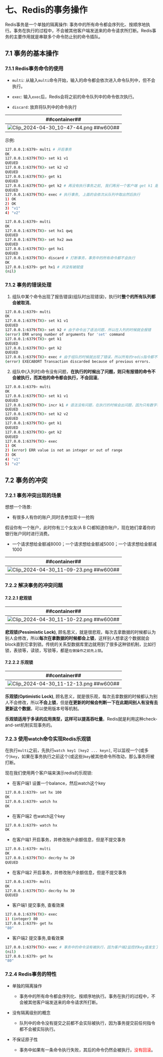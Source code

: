 # 七、Redis的事务操作
Redis事务是一个单独的隔离操作: 事务中的所有命令都会序列化、按顺序地执行。事务在执行的过程中，不会被其他客户端发送来的命令请求所打断。Redis事务的主要作用就是串联多个命令防止别的命令插队。

## 7.1 事务的基本操作
### 7.1.1 Redis事务命令的使用
- `multi`: 从输入`multi`命令开始，输入的命令都会依次进入命令队列中，但不会执行。

- `exec`: 输入`exec`后，Redis会将之前的命令队列中的命令依次执行。

- `discard`: 放弃将队列中的命令执行

| ##container## |
|:--:|
|![Clip_2024-04-30_10-47-44.png ##w600##](./Clip_2024-04-30_10-47-44.png)|

示例:

```bash
127.0.0.1:6379> multi # 开启事务
OK
127.0.0.1:6379(TX)> set k1 v1
QUEUED
127.0.0.1:6379(TX)> set k2 v2
QUEUED
127.0.0.1:6379(TX)> get k1
QUEUED
127.0.0.1:6379(TX)> get k2 # 再没有执行事务之前, 我们再另一个客户端 get k1 是获取不到的
QUEUED
127.0.0.1:6379(TX)> exec # 执行事务, 上面的会依次从队列中取出然后执行
1) OK
2) OK
3) "v1"
4) "v2"
```

```bash
127.0.0.1:6379> multi
OK
127.0.0.1:6379(TX)> set hx1 qwq
QUEUED
127.0.0.1:6379(TX)> set hx2 awa
QUEUED
127.0.0.1:6379(TX)> get hx1
QUEUED
127.0.0.1:6379(TX)> discard # 打断事务，事务中的所有命令都不会执行
OK
127.0.0.1:6379> get hx1 # 并没有被赋值
(nil)
```

### 7.1.2 事务的错误处理
1. 组队中某个命令出现了报告错误(组队时出现错误)，执行时**整个的所有队列都会被取消**。

```bash
127.0.0.1:6379> multi
OK
127.0.0.1:6379(TX)> set k1 v1
QUEUED
127.0.0.1:6379(TX)> set k2 # 由于命令出了语法问题，所以在入列的时候就会报错
(error) ERR wrong number of arguments for 'set' command
127.0.0.1:6379(TX)> get k1
QUEUED
127.0.0.1:6379(TX)> get k2
QUEUED
127.0.0.1:6379(TX)> exec # 由于组队的时候就出现了错误，所以所有的redis指令都不会执行
(error) EXECABORT Transaction discarded because of previous errors.
```

2. 组队中(入列时)命令没有问题，**在执行的时候出了问题，则只有报错的命令不会被执行，而其他的命令都会执行，不会回滚**。

```bash
127.0.0.1:6379> multi
OK
127.0.0.1:6379(TX)> set k1 v1
QUEUED
127.0.0.1:6379(TX)> incr k1 # 语法没有问题，在执行的时候会出问题，因为只有数字才能自增
QUEUED
127.0.0.1:6379(TX)> set k2 v2
QUEUED
127.0.0.1:6379(TX)> get k1
QUEUED
127.0.0.1:6379(TX)> get k2
QUEUED
127.0.0.1:6379(TX)> exec
1) OK
2) (error) ERR value is not an integer or out of range
3) OK
4) "v1"
5) "v2"
```

## 7.2 事务的冲突
### 7.2.1 事务冲突出现的场景
想想一个场景:
- 有很多人有你的账户,同时去参加双十一抢购

假设你有一个账户，此时你有三个女友(A B C)都知道你账户，现在她们拿着你的银行账户同时进行消费。
- 一个请求想给金额减8000；一个请求想给金额减5000；一个请求想给金额减1000

| ##container## |
|:--:|
|![Clip_2024-04-30_11-09-23.png ##w600##](./Clip_2024-04-30_11-09-23.png)|

### 7.2.2 解决事务的冲突问题
#### 7.2.2.1 悲观锁
| ##container## |
|:--:|
|![Clip_2024-04-30_11-10-22.png ##w600##](./Clip_2024-04-30_11-10-22.png)|

**悲观锁(Pessimistic Lock)**, 顾名思义，就是很悲观，每次去拿数据的时候都认为别人会修改，所以**每次在拿数据的时候都会上锁**，这样别人想拿这个数据就会block直到它拿到锁。传统的关系型数据库里边就用到了很多这种锁机制，比如行锁，表锁等，读锁，写锁等，都是`在做操作之前先上锁`。

#### 7.2.2.2 乐观锁
| ##container## |
|:--:|
|![Clip_2024-04-30_11-12-13.png ##w600##](./Clip_2024-04-30_11-12-13.png)|

**乐观锁(Optimistic Lock)**, 顾名思义，就是很乐观，每次去拿数据的时候都认为别人不会修改，所以**不会上锁**，但是**在更新的时候会判断一下在此期间别人有没有去更新这个数据**，可以使用版本号等机制。

**乐观锁适用于多读的应用类型，这样可以提高吞吐量**。Redis就是利用这种check-and-set机制实现事务的。

### 7.2.3 使用watch命令实现Redis乐观锁
在执行`multi`之前，先执行`watch key1 [key2 ... keyn]`, 可以监视一个(或多个)`key`，如果在事务执行之前这个(或这些)`key`被其他命令所改动，那么事务将被打断。

现在我们使用两个客户端来演示redis的乐观锁:

- 在客户端1 设置一个balance，然后watch这个key

```bash
127.0.0.1:6379> set hx 100
OK
127.0.0.1:6379> watch hx
OK
```

- 在客户端2 也watch这个key

```bash
127.0.0.1:6379> watch hx
OK
```

- 在客户端1 开启事务，并修改账户余额信息，但是不提交事务

```bash
127.0.0.1:6379> multi
OK
127.0.0.1:6379(TX)> decrby hx 20
QUEUED
```

- 在客户端2 开启事务，并修改账户余额信息，但是不提交事务

```bash
127.0.0.1:6379> multi
OK
127.0.0.1:6379(TX)> decrby hx 30
QUEUED
```

- 客户端1 提交事务, 查看效果

```bash
127.0.0.1:6379(TX)> exec
1) (integer) 80
127.0.0.1:6379> get hx
"80"
```

- 客户端2 提交事务,查看效果

```bash
127.0.0.1:6379(TX)> exec # 事务中的命令没有被执行，因为客户端2监控的key值发生了变化
(nil)
127.0.0.1:6379> get hx
"80"
```

### 7.2.4 Redis事务的特性
- 单独的隔离操作
    - 事务中的所有命令都会序列化、按顺序地执行。事务在执行的过程中，不会被其他客户端发送来的命令请求所打断。

- 没有隔离级别的概念
    - 队列中的命令没有提交之前都不会实际被执行，因为事务提交前任何指令都不会被实际执行。

- 不保证原子性
    - 事务中如果有一条命令执行失败，其后的命令仍然会被执行，<span style="color:red">没有回滚</span>。
